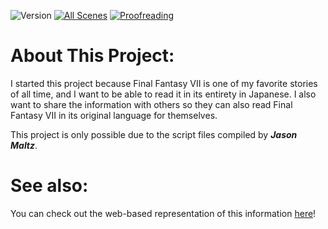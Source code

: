 ![Version](https://img.shields.io/github/package-json/v/nowotato/final-fantasy-vii-catalog?style=for-the-badge)
[![All Scenes](https://img.shields.io/github/milestones/progress-percent/nowotato/final-fantasy-vii-catalog/1?label=script-completion&style=for-the-badge)](https://github.com/nowotato/final-fantasy-vii-catalog/milestone/1)
[![Proofreading](https://img.shields.io/github/milestones/progress-percent/nowotato/final-fantasy-vii-catalog/2?label=proofreading&style=for-the-badge)](https://github.com/nowotato/final-fantasy-vii-catalog/milestone/2)

# About This Project:
I started this project because Final Fantasy VII is one of my favorite stories of all time, and I want to be able to read it in its entirety in Japanese.
I also want to share the information with others so they can also read Final Fantasy VII in its original language for themselves.

This project is only possible due to the script files compiled by ***Jason Maltz***.

# See also:
You can check out the web-based representation of this information [here](https://nowotato.github.io/final-fantasy-vii-catalog/)!
